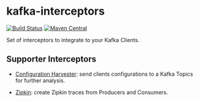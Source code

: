 # kafka-interceptors

[![Build Status](https://travis-ci.org/sysco-middleware/kafka-interceptors.svg?branch=master)](https://travis-ci.org/sysco-middleware/kafka-interceptors)
[![Maven Central](https://img.shields.io/maven-central/v/no.sysco.middleware.kafka/kafka-interceptors.svg)](https://maven-badges.herokuapp.com/maven-central/no.sysco.middleware.kafka/kafka-interceptors)

Set of interceptors to integrate to your Kafka Clients.

## Supporter Interceptors

* [Configuration Harvester](config): send clients configurations to a Kafka Topics for further analysis.

* [Zipkin](zipkin): create Zipkin traces from Producers and Consumers.
